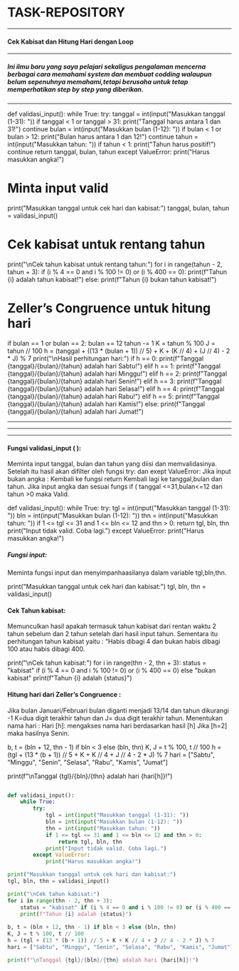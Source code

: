 # TASK-REPOSITORY

---
#### Cek Kabisat dan Hitung Hari dengan Loop
---
##### Ini ilmu baru yang saya pelajari sekaligus pengalaman mencerna berbagai cara memahami system dan membuat codding walaupun belum sepenuhnya memahami,tetapi berusaha untuk tetap memperhatikan step by step yang diberikan.
---
def validasi_input():
    while True:
        try:
            tanggal = int(input("Masukkan tanggal (1-31): "))
            if tanggal < 1 or tanggal > 31:
                print("Tanggal harus antara 1 dan 31!")
                continue
            bulan = int(input("Masukkan bulan (1-12): "))
            if bulan < 1 or bulan > 12:
                print("Bulan harus antara 1 dan 12!")
                continue
            tahun = int(input("Masukkan tahun: "))
            if tahun < 1:
                print("Tahun harus positif!")
                continue
            return tanggal, bulan, tahun
        except ValueError:
            print("Harus masukkan angka!")

# Minta input valid
print("Masukkan tanggal untuk cek hari dan kabisat:")
tanggal, bulan, tahun = validasi_input()

# Cek kabisat untuk rentang tahun
print("\nCek tahun kabisat untuk rentang tahun:")
for i in range(tahun - 2, tahun + 3):
    if (i % 4 == 0 and i % 100 != 0) or (i % 400 == 0):
        print(f"Tahun {i} adalah tahun kabisat!")
    else:
        print(f"Tahun {i} bukan tahun kabisat!")

# Zeller’s Congruence untuk hitung hari
if bulan == 1 or bulan == 2:
    bulan += 12
    tahun -= 1
K = tahun % 100
J = tahun // 100
h = (tanggal + ((13 * (bulan + 1)) // 5) + K + (K // 4) + (J // 4) - 2 * J) % 7
print("\nHasil perhitungan hari:")
if h == 0:
    print(f"Tanggal {tanggal}/{bulan}/{tahun} adalah hari Sabtu!")
elif h == 1:
    print(f"Tanggal {tanggal}/{bulan}/{tahun} adalah hari Minggu!")
elif h == 2:
    print(f"Tanggal {tanggal}/{bulan}/{tahun} adalah hari Senin!")
elif h == 3:
    print(f"Tanggal {tanggal}/{bulan}/{tahun} adalah hari Selasa!")
elif h == 4:
    print(f"Tanggal {tanggal}/{bulan}/{tahun} adalah hari Rabu!")
elif h == 5:
    print(f"Tanggal {tanggal}/{bulan}/{tahun} adalah hari Kamis!")
else:
    print(f"Tanggal {tanggal}/{bulan}/{tahun} adalah hari Jumat!")
__________
__________
__________
#### Fungsi validasi_input ( ):
Meminta input tanggal, bulan dan tahun yang diisi dan memvalidasinya. Setelah itu hasil akan difilter oleh fungsi try: dan exept ValueError:
Jika input bukan angka : Kembali ke fungsi return Kembali lagi ke tanggal,bulan dan tahun. Jika input angka dan sesuai fungs if ( tanggal <=31,bulan<=12 dan tahun >0 maka Valid.

def validasi_input():
    while True:
        try:
            tgl = int(input("Masukkan tanggal (1-31): "))
            bln = int(input("Masukkan bulan (1-12): "))
            thn = int(input("Masukkan tahun: "))
            if 1 <= tgl <= 31 and 1 <= bln <= 12 and thn > 0:
                return tgl, bln, thn
            print("Input tidak valid. Coba lagi.")
        except ValueError:
            print("Harus masukkan angka!")

##### Fungsi input:
Meminta fungsi input dan menyimpanhaasilanya dalam variable tgl,bln,thn.

print("Masukkan tanggal untuk cek hari dan kabisat:")
tgl, bln, thn = validasi_input()

#### Cek Tahun kabisat:
Memunculkan hasil apakah termasuk tahun kabisat dari rentan waktu 2 tahun sebelum dan 2 tahun setelah dari hasil input tahun.
Sementara itu perhitungan tahun kabisat yaitu :
“Habis dibagi 4 dan bukan habis dibagi 100 atau habis dibagi 400.

print("\nCek tahun kabisat:")
for i in range(thn - 2, thn + 3):
    status = "kabisat" if (i % 4 == 0 and i % 100 != 0) or (i % 400 == 0) else "bukan kabisat"
    print(f"Tahun {i} adalah {status}")

#### Hitung hari dari Zeller’s Congruence :
Jika bulan Januari/Februari bulan diganti menjadi 13/14 dan tahun dikurangi -1 K=dua digit terakhir tahun dan J= dua digit terakhir tahun.
Menentukan nama hari :
Hari [h]: mengakses nama hari berdasarkan hasil [h] Jika [h=2] maka hasilnya Senin.
    
b, t = (bln + 12, thn - 1) if bln < 3 else (bln, thn)
K, J = t % 100, t // 100
h = (tgl + (13 * (b + 1)) // 5 + K + K // 4 + J // 4 - 2 * J) % 7
hari = ["Sabtu", "Minggu", "Senin", "Selasa", "Rabu", "Kamis", "Jumat"]

print(f"\nTanggal {tgl}/{bln}/{thn} adalah hari {hari[h]}!")


```python

def validasi_input():
    while True:
        try:
            tgl = int(input("Masukkan tanggal (1-31): "))
            bln = int(input("Masukkan bulan (1-12): "))
            thn = int(input("Masukkan tahun: "))
            if 1 <= tgl <= 31 and 1 <= bln <= 12 and thn > 0:
                return tgl, bln, thn
            print("Input tidak valid. Coba lagi.")
        except ValueError:
            print("Harus masukkan angka!")

print("Masukkan tanggal untuk cek hari dan kabisat:")
tgl, bln, thn = validasi_input()

print("\nCek tahun kabisat:")
for i in range(thn - 2, thn + 3):
    status = "kabisat" if (i % 4 == 0 and i % 100 != 0) or (i % 400 == 0) else "bukan kabisat"
    print(f"Tahun {i} adalah {status}")
    
b, t = (bln + 12, thn - 1) if bln < 3 else (bln, thn)
K, J = t % 100, t // 100
h = (tgl + (13 * (b + 1)) // 5 + K + K // 4 + J // 4 - 2 * J) % 7
hari = ["Sabtu", "Minggu", "Senin", "Selasa", "Rabu", "Kamis", "Jumat"]

print(f"\nTanggal {tgl}/{bln}/{thn} adalah hari {hari[h]}!")


